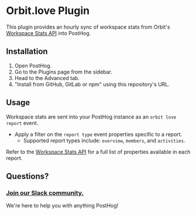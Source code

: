 # Orbit.love Plugin

This plugin provides an hourly sync of workspace stats from Orbit's [Workspace Stats API](https://docs.orbit.love/reference/get_-workspace-id-reports) into PostHog.

## Installation

1. Open PostHog.
1. Go to the Plugins page from the sidebar.
1. Head to the Advanced tab.
1. "Install from GitHub, GitLab or npm" using this repository's URL.

## Usage

Workspace stats are sent into your PostHog instance as an `orbit love report` event. 
- Apply a filter on the `report type` event properties specific to a report.
  - Supported report types include: `overview`, `members`, and `activities`.

Refer to the [Workspace Stats API](https://docs.orbit.love/reference/get_-workspace-id-reports) for a full list of properties available in each report.

## Questions?

### [Join our Slack community.](https://join.slack.com/t/posthogusers/shared_invite/enQtOTY0MzU5NjAwMDY3LTc2MWQ0OTZlNjhkODk3ZDI3NDVjMDE1YjgxY2I4ZjI4MzJhZmVmNjJkN2NmMGJmMzc2N2U3Yjc3ZjI5NGFlZDQ)

We're here to help you with anything PostHog!
